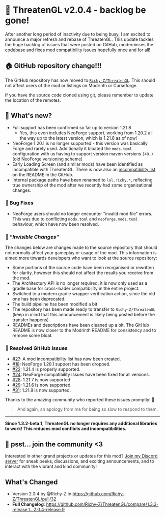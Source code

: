 # 🎉 ThreatenGL v2.0.4 - backlog be gone!

After another long period of inactivity due to being busy, I am excited to announce a major refresh and rebase of ThreatenGL. This update tackles the huge backlog of issues that were posted on GitHub, moderninses the codebase and fixes mod compatibility issues hopefully once and for all!

## 🏠 GitHub repository change!!!
The GitHub repository has now moved to [`Richy-Z/ThreatenGL`](https://github.com/Richy-Z/ThreatenGL). This should not affect users of the mod or listings on Modrinth or Curseforge.

If you have the source code cloned using git, please remember to update the location of the remotes.

## 🤔 What's new?

- Full support has been confirmed so far up to version 1.21.8
    - Yes, this even includes NeoForge support, working from 1.20.2 all the way up to the latest version, which is 1.21.8 as of now!
- NeoForge 1.20.1 is no longer supported - this version was basically Forge and rarely used. Additionally it bloated the `mods.toml` configuration with us having to support version maven versions `[40,)` (old NeoForge versioning scheme)
- Early Loading Screen (and similar mods) have been identified as incompatible with ThreatenGL. There is now also an [incompatibility list](https://github.com/Richy-Z/ThreatenGL?tab=readme-ov-file#incompatibility-with-other-mods) on the README in the GitHub.
- Internal package paths have been renamed to `lol.richy.*`, reflecting true ownership of the mod after we recently had some organisational changes.

### 🐞 Bug Fixes

- NeoForge users should no longer encounter "invalid mod file" errors. This was due to conflicting `mods.toml` and `neoforge.mods.toml` behaviour, which have now been resolved.

### 👻  *"Invisible Changes"*

The changes below are changes made to the source repository that should not normally affect your gameplay or usage of the mod. This information is aimed more towards developers who want to look at the source repository:

- Some portions of the source code have been reorganised or rewritten for clarity, however this should not affect the results you receive from the mod.
- The Architectury API is no longer required, it is now only used as a gradle base for cross-loader compatibility in the entire project.
- Switched to a modern gradle wrapper verification action, since the old one has been deprecated.
- The build pipeline has been modified a bit
- The repository has been made ready to transfer to `Richy-Z/ThreatenGL` (keep in mind that this announcement is likely being posted before the transfer happens)
- READMEs and descriptions have been cleaned up a bit. The GitHub README is now closer to the Modrinth README for consistency and to remove some bloat.

### 📌 Resolved GitHub issues

- [#27](https://github.com/Richy-Z/ThreatenGL/issues/27): A mod incompatibility list has now been created.
- [#18](https://github.com/Richy-Z/ThreatenGL/issues/18): NeoForge 1.20.1 support has been dropped.
- [#22](https://github.com/Richy-Z/ThreatenGL/issues/22): 1.21.4 is properly supported.
- [#24](https://github.com/Richy-Z/ThreatenGL/issues/24): NeoForge compatibility issues have been fixed for all versions.
- [#28](https://github.com/Richy-Z/ThreatenGL/issues/28): 1.21.7 is now supported.
- [#29](https://github.com/Richy-Z/ThreatenGL/issues/29): 1.21.6 is now supported.
- [#31](https://github.com/Richy-Z/ThreatenGL/issues/31): 1.21.8 is now supported.

Thanks to the amazing community who reported these issues promptly! 💖
> And again, an apology from me for being so slow to respond to them.

----------

**Since 1.3.2-beta.1, ThreatenGL no longer requires any additional libraries to work! This reduces mod conflicts and incompatibilities.**

## 💃 psst... join the community <3

Interested in other grand projects or updates for this mod? [Join my Discord server](https://discord.gg/eYEDsnKh2T) for sneak peeks, discussions, and exciting announcements, and to interact with the vibrant and kind community!

## What's Changed
* Version 2.0.4 by @Richy-Z in https://github.com/Richy-Z/ThreatenGL/pull/32
* **Full Changelog**: https://github.com/Richy-Z/ThreatenGL/compare/1.3.3-release.1...2.0.4-release.9